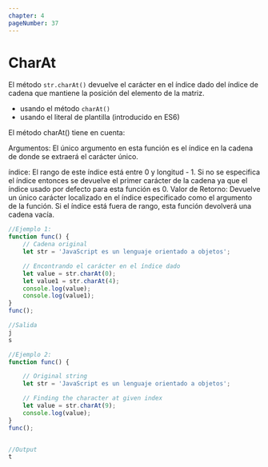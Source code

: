 ```yaml
---
chapter: 4
pageNumber: 37
---
```

# CharAt

El método `str.charAt()` devuelve el carácter en el índice dado del índice de cadena que mantiene la posición del elemento de la matriz.

* usando el método `charAt()`
* usando el literal de plantilla (introducido en ES6)

El método charAt() tiene en cuenta:

Argumentos: El único argumento en esta función es el índice en la cadena de donde se extraerá el carácter único.

índice: El rango de este índice está entre 0 y longitud - 1. Si no se especifica el índice entonces se devuelve el primer carácter de la cadena ya que el índice usado por defecto para esta función es 0.
Valor de Retorno: Devuelve un único carácter localizado en el índice especificado como el argumento de la función. Si el índice está fuera de rango, esta función devolverá una cadena vacía.

```javascript
//Ejemplo 1:
function func() {
    // Cadena original
    let str = 'JavaScript es un lenguaje orientado a objetos';

    // Encontrando el carácter en el índice dado
    let value = str.charAt(0);
    let value1 = str.charAt(4);
    console.log(value);
    console.log(value1);
}
func();

//Salida
j
s

//Ejemplo 2: 
function func() {

    // Original string
    let str = 'JavaScript es un lenguaje orientado a objetos';

    // Finding the character at given index
    let value = str.charAt(9);
    console.log(value);
}
func();


//Output
t
```
